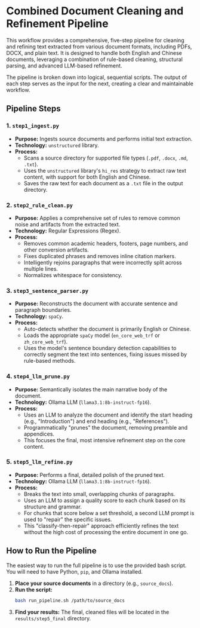 # Combined Document Cleaning and Refinement Pipeline

This workflow provides a comprehensive, five-step pipeline for cleaning and refining text extracted from various document formats, including PDFs, DOCX, and plain text. It is designed to handle both English and Chinese documents, leveraging a combination of rule-based cleaning, structural parsing, and advanced LLM-based refinement.

The pipeline is broken down into logical, sequential scripts. The output of each step serves as the input for the next, creating a clear and maintainable workflow.

## Pipeline Steps

### 1. `step1_ingest.py`
*   **Purpose:** Ingests source documents and performs initial text extraction.
*   **Technology:** `unstructured` library.
*   **Process:**
    *   Scans a source directory for supported file types (`.pdf`, `.docx`, `.md`, `.txt`).
    *   Uses the `unstructured` library's `hi_res` strategy to extract raw text content, with support for both English and Chinese.
    *   Saves the raw text for each document as a `.txt` file in the output directory.

### 2. `step2_rule_clean.py`
*   **Purpose:** Applies a comprehensive set of rules to remove common noise and artifacts from the extracted text.
*   **Technology:** Regular Expressions (Regex).
*   **Process:**
    *   Removes common academic headers, footers, page numbers, and other conversion artifacts.
    *   Fixes duplicated phrases and removes inline citation markers.
    *   Intelligently rejoins paragraphs that were incorrectly split across multiple lines.
    *   Normalizes whitespace for consistency.

### 3. `step3_sentence_parser.py`
*   **Purpose:** Reconstructs the document with accurate sentence and paragraph boundaries.
*   **Technology:** `spaCy`.
*   **Process:**
    *   Auto-detects whether the document is primarily English or Chinese.
    *   Loads the appropriate `spaCy` model (`en_core_web_trf` or `zh_core_web_trf`).
    *   Uses the model's sentence boundary detection capabilities to correctly segment the text into sentences, fixing issues missed by rule-based methods.

### 4. `step4_llm_prune.py`
*   **Purpose:** Semantically isolates the main narrative body of the document.
*   **Technology:** Ollama LLM (`llama3.1:8b-instruct-fp16`).
*   **Process:**
    *   Uses an LLM to analyze the document and identify the start heading (e.g., "Introduction") and end heading (e.g., "References").
    *   Programmatically "prunes" the document, removing preamble and appendices.
    *   This focuses the final, most intensive refinement step on the core content.

### 5. `step5_llm_refine.py`
*   **Purpose:** Performs a final, detailed polish of the pruned text.
*   **Technology:** Ollama LLM (`llama3.1:8b-instruct-fp16`).
*   **Process:**
    *   Breaks the text into small, overlapping chunks of paragraphs.
    *   Uses an LLM to assign a quality score to each chunk based on its structure and grammar.
    *   For chunks that score below a set threshold, a second LLM prompt is used to "repair" the specific issues.
    *   This "classify-then-repair" approach efficiently refines the text without the high cost of processing the entire document in one go.

## How to Run the Pipeline

The easiest way to run the full pipeline is to use the provided bash script. You will need to have Python, `pip`, and Ollama installed.

1.  **Place your source documents** in a directory (e.g., `source_docs`).
2.  **Run the script:**
    ```bash
    bash run_pipeline.sh /path/to/source_docs
    ```
3.  **Find your results:** The final, cleaned files will be located in the `results/step5_final` directory.